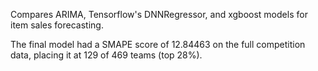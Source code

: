 Compares ARIMA, Tensorflow's DNNRegressor, and xgboost models for item sales forecasting.

The final model had a SMAPE score of 12.84463 on the full competition data, placing it at 129 of 469 teams (top 28%).
